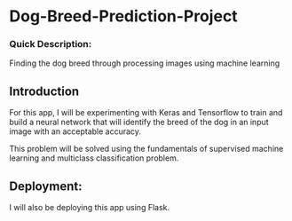 # Dog-Breed-Prediction-Project
### Quick Description:
Finding the dog breed through processing images using machine learning

## Introduction
For this app, I will be experimenting with Keras and Tensorflow to train and build a neural network that will identify the breed of the dog in an input image with an acceptable accuracy. 

This problem will be solved using the fundamentals of supervised machine learning and multiclass classification problem. 

## Deployment:
I will also be deploying this app using Flask. 


